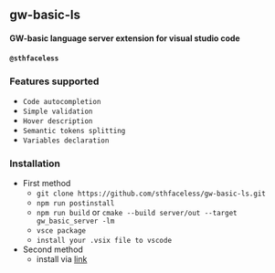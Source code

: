 ## gw-basic-ls 
#### GW-basic language server extension for visual studio code
#### ```@sthfaceless```
### Features supported 
- `Code autocompletion`
- `Simple validation`
- `Hover description`
- `Semantic tokens splitting`
- `Variables declaration`
### Installation
- First method
    - `git clone https://github.com/sthfaceless/gw-basic-ls.git` 
    - `npm run postinstall`
    - `npm run build` or `cmake --build server/out --target gw_basic_server -lm`
    - `vsce package`
    - `install your .vsix file to vscode`
- Second method
    - install via [link](https://marketplace.visualstudio.com/items?itemName=sthfaceless.gw-basic-ls)
    

